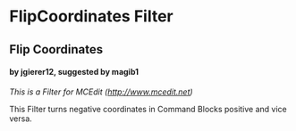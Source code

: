 # FlipCoordinates Filter
## Flip Coordinates
#### by jgierer12, suggested by magib1

*This is a Filter for MCEdit (http://www.mcedit.net)*

This Filter turns negative coordinates in Command Blocks positive and vice versa.